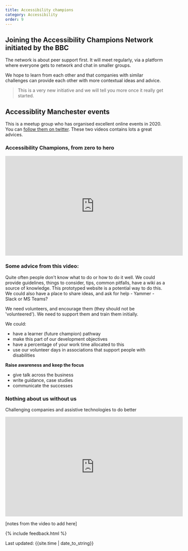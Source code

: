 ```yaml
---
title: Accessibility champions
category: Accessibility
order: 9
---
```


## Joining the Accessibility Champions Network initiated by the BBC

The network is about peer support first. It will meet regularly, via a platform where everyone gets to network and chat in smaller groups.

We hope to learn from each other and that companies with similar challenges can provide each other with more contextual ideas and advice.

> This is a very new initiative and we will tell you more once it really get started.


## Accessiblity Manchester events

This is a meetup group who has organised excellent online events in 2020. You can [follow them on twitter](https://twitter.com/a11ymcr). These two videos contains lots a great advices.

### Accessibility Champions, from zero to hero

<iframe title="Accessibility champions from zero to hero" width="560" height="315" src="https://www.youtube.com/embed/kpm_6opUBh8" frameborder="0" allow="accelerometer; autoplay; clipboard-write; encrypted-media; gyroscope; picture-in-picture" allowfullscreen></iframe>

### Some advice from this video:

Quite often people don't know what to do or how to do it well. We could provide guidelines, things to consider, tips, common pitfalls, have a wiki as a source of knowledge. This prototyped website is a potential way to do this.
We could also have a place to share ideas, and ask for help - Yammer - Slack or MS Teams?

We need volunteers, and encourage them (they should not be 'volunteered'). We need to support them and train them initially.

We could:
- have a learner (future champion) pathway  
- make this part of our development objectives  
- have a percentage of your work time allocated to this
- use our volunteer days in associations that support people with disabilities  

**Raise awareness and keep the focus**
- give talk across the business  
- write guidance, case studies  
- communicate the successes  

### Nothing about us without us
Challenging companies and assistive technologies to do better

<iframe title="Nothing about us without us" width="560" height="315" src="https://www.youtube.com/embed/eYKe6si3Q9Y" frameborder="0" allow="accelerometer; autoplay; clipboard-write; encrypted-media; gyroscope; picture-in-picture" allowfullscreen></iframe>

[notes from the video to add here]

{% include feedback.html %}
<div>Last updated: {{site.time | date_to_string}}</div>
